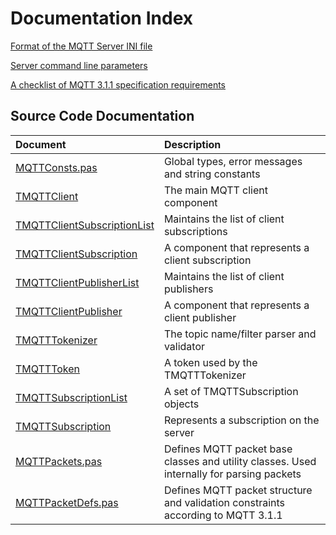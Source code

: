 # Documentation Index

[Format of the MQTT Server INI file](Server_INI.MD)

[Server command line parameters](Server_CMD.MD)

[A checklist of MQTT 3.1.1 specification requirements](Checklist.MD)

## Source Code Documentation

Document | Description
:--- | :---
[MQTTConsts.pas](MQTTConsts.MD) | Global types, error messages and string constants
[TMQTTClient](TMQTTClient.MD) | The main MQTT client component
[TMQTTClientSubscriptionList](TMQTTClientSubscriptionList.MD) | Maintains the list of client subscriptions 
[TMQTTClientSubscription](TMQTTClientSubscription.MD) | A component that represents a client subscription
[TMQTTClientPublisherList](TMQTTClientPublisherList.MD) | Maintains the list of client publishers
[TMQTTClientPublisher](TMQTTClientPublisher.MD) | A component that represents a client publisher
[TMQTTTokenizer](TMQTTTokenizer.MD) | The topic name/filter parser and validator
[TMQTTToken](TMQTTToken.MD) | A token used by the TMQTTTokenizer
[TMQTTSubscriptionList](TMQTTSubscriptionList.MD) | A set of TMQTTSubscription objects
[TMQTTSubscription](TMQTTSubscription.MD) | Represents a subscription on the server
[MQTTPackets.pas](MQTTPackets.MD) | Defines MQTT packet base classes and utility classes. Used internally for parsing packets
[MQTTPacketDefs.pas](MQTTPacketDefs.MD) | Defines MQTT packet structure and validation constraints according to MQTT 3.1.1 

